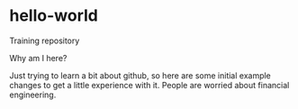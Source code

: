 # hello-world
Training repository

Why am I here?

Just trying to learn a bit about github, so here are some initial example changes to get a little experience with it. People are worried about financial engineering.
